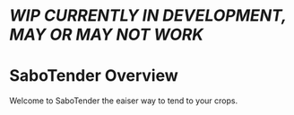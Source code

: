 # ***WIP CURRENTLY IN DEVELOPMENT, MAY OR MAY NOT WORK***

# SaboTender Overview
Welcome to SaboTender the eaiser way to tend to your crops.
